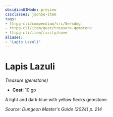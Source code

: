 ```yaml
---
obsidianUIMode: preview
cssclasses: json5e-item
tags:
- ttrpg-cli/compendium/src/5e/xdmg
- ttrpg-cli/item/gear/treasure-gemstone
- ttrpg-cli/item/rarity/none
aliases: 
- "Lapis Lazuli"
---
```

# Lapis Lazuli
*Treasure (gemstone)*  

- **Cost**: 10 gp

A light and dark blue with yellow flecks gemstone.

*Source: Dungeon Master's Guide (2024) p. 214*